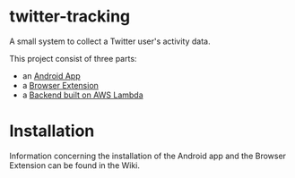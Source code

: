 # twitter-tracking
A small system to collect a Twitter user's activity data.

This project consist of three parts:
 - an [Android App](./twitter-tracking-android-app)
 - a [Browser Extension](./twitter-tracking-browser-extension)
 - a [Backend built on AWS Lambda](./twitter-tracking-lambda-backend)
 
 # Installation
 
 Information concerning the installation of the Android app and the Browser Extension can be found in the Wiki.
